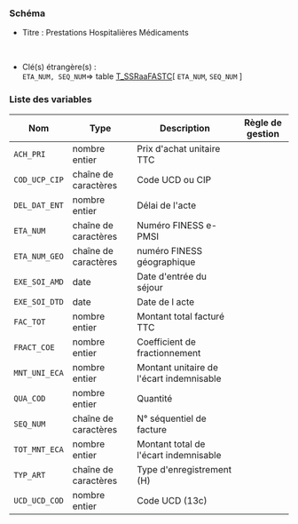 ### Schéma


- Titre : Prestations Hospitalières Médicaments
<br />



- Clé(s) étrangère(s) : <br />
`ETA_NUM, SEQ_NUM`=> table [T_SSRaaFASTC](/tables/T_SSRaaFASTC)[ `ETA_NUM`, `SEQ_NUM` ]<br />

 
### Liste des variables

Nom | Type | Description | Règle de gestion
-|-|-|-
`ACH_PRI`| nombre entier |Prix d'achat unitaire TTC||
`COD_UCP_CIP`| chaîne de caractères |Code UCD ou CIP||
`DEL_DAT_ENT`| nombre entier |Délai de l'acte||
`ETA_NUM`| chaîne de caractères |Numéro FINESS e-PMSI||
`ETA_NUM_GEO`| chaîne de caractères |numéro FINESS géographique||
`EXE_SOI_AMD`| date |Date d'entrée du séjour||
`EXE_SOI_DTD`| date |Date de l acte||
`FAC_TOT`| nombre entier |Montant total facturé TTC||
`FRACT_COE`| nombre entier |Coefficient de fractionnement||
`MNT_UNI_ECA`| nombre entier |Montant unitaire de l'écart indemnisable||
`QUA_COD`| nombre entier |Quantité||
`SEQ_NUM`| chaîne de caractères |N° séquentiel de facture||
`TOT_MNT_ECA`| nombre entier |Montant total de l'écart indemnisable||
`TYP_ART`| chaîne de caractères |Type d'enregistrement (H)||
`UCD_UCD_COD`| nombre entier |Code UCD (13c)||